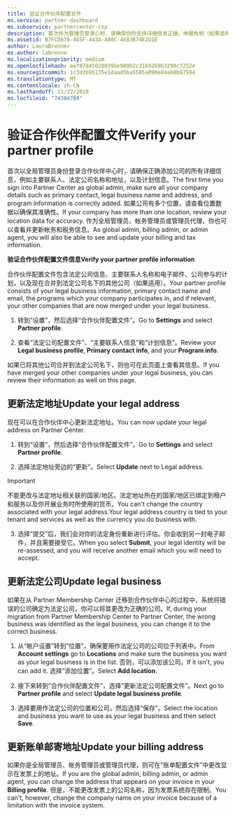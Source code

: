 ```yaml
---
title: 验证合作伙伴配置文件
ms.service: partner-dashboard
ms.subservice: partnercenter-csp
description: 首次作为管理员登录心时，请确保你的支持详细信息正确、申报免税（如果适用），并在配置文件中查看联系信息。
ms.assetid: B7FCD670-465F-443A-A80C-4E83B74E2D1E
author: LauraBrenner
ms.author: labrenne
ms.localizationpriority: medium
ms.openlocfilehash: eef07d41028039be989b2c3169269b3290c72524
ms.sourcegitcommit: 1c3d3b95135e1daad5ba5585a090e84ab0b97594
ms.translationtype: MT
ms.contentlocale: zh-CN
ms.lasthandoff: 11/22/2019
ms.locfileid: "74384788"
---
```

# <a name="verify-your-partner-profile"></a><span data-ttu-id="54f98-103">验证合作伙伴配置文件</span><span class="sxs-lookup"><span data-stu-id="54f98-103">Verify your partner profile</span></span>

<span data-ttu-id="54f98-104">首次以全局管理员身份登录合作伙伴中心时，请确保正确添加公司的所有详细信息，例如主要联系人、法定公司名称和地址，以及计划信息。</span><span class="sxs-lookup"><span data-stu-id="54f98-104">The first time you sign into Partner Center as  global admin, make sure all your company details such as primary contact, legal business name and address, and program information is correctly added.</span></span> <span data-ttu-id="54f98-105">如果公司有多个位置，请查看位置数据以确保其准确性。</span><span class="sxs-lookup"><span data-stu-id="54f98-105">If your company has more than one location, review your location data for accuracy.</span></span> <span data-ttu-id="54f98-106">作为全局管理员、帐务管理员或管理员代理，你也可以查看并更新帐务和税务信息。</span><span class="sxs-lookup"><span data-stu-id="54f98-106">As global admin, billing admin, or admin agent, you will also be able to see and update your billing and tax information.</span></span> 

<span data-ttu-id="54f98-107">**验证合作伙伴配置文件信息**</span><span class="sxs-lookup"><span data-stu-id="54f98-107">**Verify your partner profile information**</span></span>

<span data-ttu-id="54f98-108">合作伙伴配置文件包含法定公司信息、主要联系人名称和电子邮件、公司参与的计划，以及现在合并到法定公司名下的其他公司（如果适用）。</span><span class="sxs-lookup"><span data-stu-id="54f98-108">Your partner profile consists of your legal business information, primary contact name and email, the programs which your company participates in, and if relevant, your other companies that are now merged under your legal business.</span></span>

1.  <span data-ttu-id="54f98-109">转到“设置”，然后选择“合作伙伴配置文件”。</span><span class="sxs-lookup"><span data-stu-id="54f98-109">Go to **Settings** and select **Partner profile**.</span></span>

2.  <span data-ttu-id="54f98-110">查看“法定公司配置文件”、“主要联系人信息”和“计划信息”。</span><span class="sxs-lookup"><span data-stu-id="54f98-110">Review your **Legal business profile**, **Primary contact info**, and your **Program info**.</span></span>

<span data-ttu-id="54f98-111">如果已将其他公司合并到法定公司名下，则也可在此页面上查看其信息。</span><span class="sxs-lookup"><span data-stu-id="54f98-111">If you have merged your other companies under your legal business, you can review their information as well on this page.</span></span>

## <a name="update-your-legal-address"></a><span data-ttu-id="54f98-112">更新法定地址</span><span class="sxs-lookup"><span data-stu-id="54f98-112">Update your legal address</span></span>

<span data-ttu-id="54f98-113">现在可以在合作伙伴中心更新法定地址。</span><span class="sxs-lookup"><span data-stu-id="54f98-113">You can now update your legal address on Partner Center.</span></span>

1. <span data-ttu-id="54f98-114">转到“设置”，然后选择“合作伙伴配置文件”。</span><span class="sxs-lookup"><span data-stu-id="54f98-114">Go to **Settings** and select **Partner profile**.</span></span> 

2. <span data-ttu-id="54f98-115">选择法定地址旁边的“更新”。</span><span class="sxs-lookup"><span data-stu-id="54f98-115">Select **Update** next to Legal address.</span></span> 

>[!Important]
><span data-ttu-id="54f98-116">不能更改与法定地址相关联的国家/地区。法定地址所在的国家/地区已绑定到租户和服务以及你开展业务时所使用的货币。</span><span class="sxs-lookup"><span data-stu-id="54f98-116">You can't change the country associated with your legal address.Your legal address country is tied to your tenant and services as well as the currency you do business with.</span></span> 

3. <span data-ttu-id="54f98-117">选择“提交”后，我们会对你的法定身份重新进行评估。你会收到另一封电子邮件，并且需要接受它。</span><span class="sxs-lookup"><span data-stu-id="54f98-117">When you select **Submit**, your legal identity will be re-assessed, and you will receive another email which you will need to accept.</span></span>

## <a name="update-legal-business"></a><span data-ttu-id="54f98-118">更新法定公司</span><span class="sxs-lookup"><span data-stu-id="54f98-118">Update legal business</span></span>

<span data-ttu-id="54f98-119">如果在从 Partner Membership Center 迁移到合作伙伴中心的过程中，系统将错误的公司确定为法定公司，你可以将其更改为正确的公司。</span><span class="sxs-lookup"><span data-stu-id="54f98-119">If, during your migration from Partner Membership Center to Partner Center, the wrong business was identified as the legal business, you can change it to the correct business.</span></span>

1. <span data-ttu-id="54f98-120">从“帐户设置”转到“位置”，确保要用作法定公司的公司位于列表中。</span><span class="sxs-lookup"><span data-stu-id="54f98-120">From **Account settings** go to **Locations** and make sure the business you want as your legal business is in the list.</span></span> <span data-ttu-id="54f98-121">否则，可以添加该公司。</span><span class="sxs-lookup"><span data-stu-id="54f98-121">If it isn't, you can add it.</span></span> <span data-ttu-id="54f98-122">选择“添加位置”。</span><span class="sxs-lookup"><span data-stu-id="54f98-122">Select **Add location**.</span></span>

2.  <span data-ttu-id="54f98-123">接下来转到“合作伙伴配置文件”，选择“更新法定公司配置文件”。</span><span class="sxs-lookup"><span data-stu-id="54f98-123">Next go to **Partner profile** and select **Update legal business profile**.</span></span>

3.  <span data-ttu-id="54f98-124">选择要用作法定公司的位置和公司，然后选择“保存”。</span><span class="sxs-lookup"><span data-stu-id="54f98-124">Select the location and business you want to use as your legal business and then select **Save**.</span></span>

## <a name="update-your-billing-address"></a><span data-ttu-id="54f98-125">更新账单邮寄地址</span><span class="sxs-lookup"><span data-stu-id="54f98-125">Update your billing address</span></span>

<span data-ttu-id="54f98-126">如果你是全局管理员、帐务管理员或管理员代理，则可在“账单配置文件”中更改显示在发票上的地址。</span><span class="sxs-lookup"><span data-stu-id="54f98-126">If you are the global admin, billing admin, or admin agent, you can change the address that appears on your invoice in your **Billing profile**.</span></span> <span data-ttu-id="54f98-127">但是，不能更改发票上的公司名称，因为发票系统存在限制。</span><span class="sxs-lookup"><span data-stu-id="54f98-127">You can't, however, change the company name on your invoice because of a limitation with the invoice system.</span></span>

 


